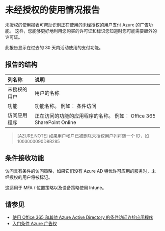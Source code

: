 <properties
    pageTitle="未经授权的使用情况报告 |Microsoft Azure"
    description="未授权的使用报表可帮助识别正在使用的未经授权的用户支付 Azure 的广告功能。"
    services="active-directory"
    documentationCenter=""
    authors="MarkusVi"
    manager="femila"
    editor=""/>

<tags
    ms.service="active-directory"
    ms.workload="identity"
    ms.tgt_pltfrm="na"
    ms.devlang="na"
    ms.topic="article"
    ms.date="10/20/2016"
    ms.author="markvi"/>

# <a name="unlicensed-usage-report"></a>未经授权的使用情况报告

未授权的使用报表可帮助识别正在使用的未经授权的用户支付 Azure 的广告功能。 这样，您能够更好地利用您购买的许可证和标识您知道时您可能需要额外的许可证。 

此报告显示在过去的 30 天内活动使用的支付功能。 

## <a name="report-structure"></a>报告的结构
 
| 列名称          |    说明 |
| :--                  | :--         |
| 未授权的用户      |    用户的名称 |
| 功能              | 功能名称。 例如︰ 条件访问 |
| 访问应用程序 | 正在访问的功能的应用程序的名称。 例如︰ Office 365 SharePoint Online |

 
> [AZURE.NOTE] 如果用户帐户已被删除未授权用户列将随一个 ID，如 1003000090D8B285


## <a name="conditional-access-feature"></a>条件接收功能

访问具有条件的访问策略，如果它们没有 Azure AD 特优许可应用的服务时，未经授权的用户将被标记。 

这适用于 MFA / 位置策略以及设备策略使用 Intune。
 

## <a name="see-also"></a>请参见

- [使用 Office 365 和其他 Azure Active Directory 的条件访问连接应用程序](active-directory-conditional-access.md)
- [入门条件 Azure 广告权](active-directory-conditional-access-azuread-connected-apps.md) 


